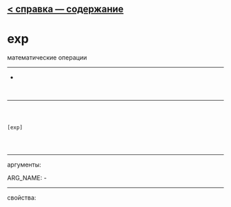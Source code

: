 [< справка — содержание](ceammc_lib.html)
---

# exp


математические операции

---

-
<br>


---


```



[exp]


            
```

---
аргументы:

ARG_NAME: -<br>

---
свойства:


